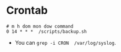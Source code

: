 # Crontab

```
# m h dom mon dow command
0 14 * * *  /scripts/backup.sh

```


- You can `grep -i CRON  /var/log/syslog`.

